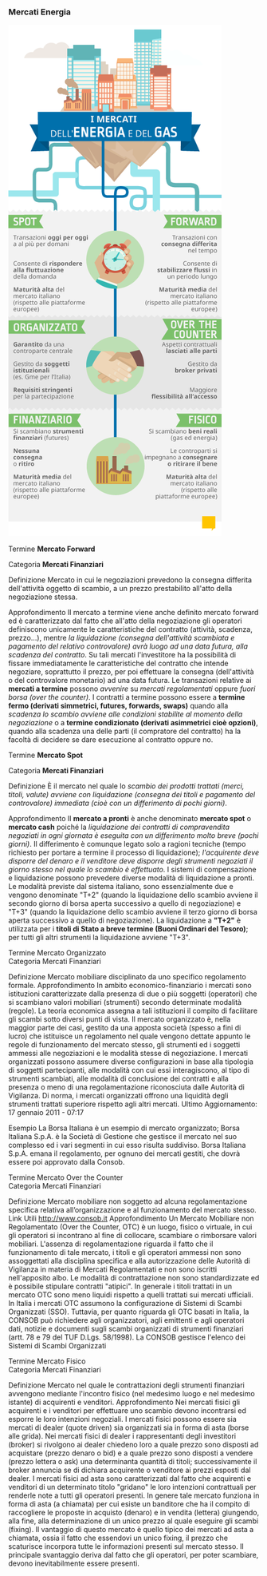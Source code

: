 ### Mercati Energia
<!-- Immagine dei mercat settore Energia -->
![Image of Mercati](Mercati_Energia.png)


Termine
**Mercato Forward**
		
Categoria
**Mercati Finanziari**

Definizione
Mercato in cui le negoziazioni prevedono la consegna differita dell'attività oggetto di scambio, a un prezzo prestabilito all'atto della negoziazione stessa.

Approfondimento
Il mercato a termine viene anche definito mercato forward ed è caratterizzato dal fatto che all'atto della negoziazione gli operatori definiscono unicamente le caratteristiche del contratto (attività, scadenza, prezzo…), mentre _la liquidazione (consegna dell'attività scambiata e pagamento del relativo controvalore) avrà luogo ad una data futura, alla scadenza del contratto_.
Su tali mercati l'investitore ha la possibilità di fissare immediatamente le caratteristiche del contratto che intende negoziare, soprattutto il prezzo, per poi effettuare la consegna (dell'attività o del controvalore monetario) ad una data futura. Le transazioni relative ai **mercati a termine** possono _avvenire_ su *mercati regolamentati* oppure *fuori borsa (over the counter)*. I contratti a termine possono essere a **termine fermo (derivati simmetrici, futures, forwards, swaps)** quando alla _scadenza lo scambio avviene alle condizioni stabilite al momento della negoziazione_ o a **termine condizionato (derivati asimmetrici cioè opzioni)**, quando alla scadenza una delle parti (il compratore del contratto) ha la facoltà di decidere se dare esecuzione al contratto oppure no.


Termine
**Mercato Spot**
		
Categoria
**Mercati Finanziari**

Definizione
È il mercato nel quale lo _scambio dei prodotti trattati (merci, titoli, valute) avviene con liquidazione (consegna dei titoli e pagamento del controvalore) immediata (cioè con un differimento di pochi giorni)_.

Approfondimento
Il **mercato a pronti** è anche denominato **mercato spot** o **mercato cash** poiché la _liquidazione dei contratti di compravendita negoziati in ogni giornata è eseguita con un differimento molto breve (pochi giorni)_. Il differimento è comunque legato solo a ragioni tecniche (tempo richiesto per portare a termine il processo di liquidazione); _l'acquirente deve disporre del denaro e il venditore deve disporre degli strumenti negoziati il giorno stesso nel quale lo scambio è effettuato_. 
I sistemi di compensazione e liquidazione possono prevedere diverse modalità di liquidazione a pronti. Le modalità previste dal sistema italiano, sono essenzialmente due e vengono denominate "T+2" (quando la liquidazione dello scambio avviene il secondo giorno di borsa aperta successivo a quello di negoziazione) e "T+3" (quando la liquidazione dello scambio avviene il terzo giorno di borsa aperta successivo a quello di negoziazione). La liquidazione a **"T+2"** è utilizzata per i **titoli di Stato a breve termine (Buoni Ordinari del Tesoro)**; per tutti gli altri strumenti la liquidazione avviene "T+3".


Termine
Mercato Organizzato		
Categoria
Mercati Finanziari

Definizione
Mercato mobiliare disciplinato da uno specifico regolamento formale.
Approfondimento
In ambito economico-finanziario i mercati sono istituzioni caratterizzate dalla presenza di due o più soggetti (operatori) che si scambiano valori mobiliari (strumenti) secondo determinate modalità (regole). La teoria economica assegna a tali istituzioni il compito di facilitare gli scambi sotto diversi punti di vista.
Il mercato organizzato è, nella maggior parte dei casi, gestito da una apposta società (spesso a fini di lucro) che istituisce un regolamento nel quale vengono dettate appunto le regole di funzionamento del mercato stesso, gli strumenti ed i soggetti ammessi alle negoziazioni e le modalità stesse di negoziazione.
I mercati organizzati possono assumere diverse configurazioni in base alla tipologia di soggetti partecipanti, alle modalità con cui essi interagiscono, al tipo di strumenti scambiati, alle modalità di conclusione dei contratti e alla presenza o meno di una regolamentazione riconosciuta dalle Autorità di Vigilanza.
Di norma, i mercati organizzati offrono una liquidità degli strumenti trattati superiore rispetto agli altri mercati.
Ultimo Aggiornamento: 17 gennaio 2011 - 07:17

Esempio
La Borsa Italiana è un esempio di mercato organizzato; Borsa Italiana S.p.A. è la Società di Gestione che gestisce il mercato nel suo complesso ed i vari segmenti in cui esso risulta suddiviso. Borsa Italiana S.p.A. emana il regolamento, per ognuno dei mercati gestiti, che dovrà essere poi approvato dalla Consob.


Termine
Mercato Over the Counter		
Categoria
Mercati Finanziari

Definizione
Mercato mobiliare non soggetto ad alcuna regolamentazione specifica relativa all’organizzazione e al funzionamento del mercato stesso.
Link Utili
http://www.consob.it
Approfondimento
Un Mercato Mobiliare non Regolamentato (Over the Counter, OTC) è un luogo, fisico o virtuale, in cui gli operatori si incontrano al fine di collocare, scambiare o rimborsare valori mobiliari. L'assenza di regolamentazione riguarda il fatto che il funzionamento di tale mercato, i titoli e gli operatori ammessi non sono assoggettati alla disciplina specifica e alla autorizzazione delle Autorità di Vigilanza in materia di Mercati Regolamentati e non sono iscritti nell'apposito albo. Le modalità di contrattazione non sono standardizzate ed è possibile stipulare contratti "atipici". In generale i titoli trattati in un mercato OTC sono meno liquidi rispetto a quelli trattati sui mercati ufficiali. In Italia i mercati OTC assumono la configurazione di Sistemi di Scambi Organizzati (SSO).
Tuttavia, per quanto riguarda gli OTC basati in Italia, la CONSOB può richiedere agli organizzatori, agli emittenti e agli operatori dati, notizie e documenti sugli scambi organizzati di strumenti finanziari (artt. 78 e 79 del TUF D.Lgs. 58/1998). La CONSOB gestisce l'elenco dei Sistemi di Scambi Organizzati


Termine
Mercato Fisico		
Categoria
Mercati Finanziari

Definizione
Mercato nel quale le contrattazioni degli strumenti finanziari avvengono mediante l'incontro fisico (nel medesimo luogo e nel medesimo istante) di acquirenti e venditori.
Approfondimento
Nei mercati fisici gli acquirenti e i venditori per effettuare uno scambio devono incontrarsi ed esporre le loro intenzioni negoziali. I mercati fisici possono essere sia mercati di dealer (quote driven) sia organizzati sia in forma di asta (borse alle grida). Nei mercati fisici di dealer i rappresentanti degli investitori (broker) si rivolgono ai dealer chiedeno loro a quale prezzo sono disposti ad acquistare (prezzo denaro o bid) e a quale prezzo sono disposti a vendere (prezzo lettera o ask) una determinanta quantità di titoli; successivamente il broker annuncia se di dichiara acquirente o venditore ai prezzi esposti dal dealer. I mercati fisici ad asta sono caratterizzati dal fatto che acquirenti e venditori di un determinato titolo "gridano" le loro intenzioni contrattuali per renderle note a tutti gli operatori presenti. In genere tale mercato funziona in forma di asta (a chiamata) per cui esiste un banditore che ha il compito di raccogliere le proposte in acquisto (denaro) e in vendita (lettera) giungendo, alla fine, alla determinazione di un unico prezzo al quale eseguire gli scambi (fixing). Il vantaggio di questo mercato è quello tipico dei mercati ad asta a chiamata, ossia il fatto che essendovi un unico fixing, il prezzo che scaturisce incorpora tutte le informazioni presenti sul mercato stesso. Il principale svantaggio deriva dal fatto che gli operatori, per poter scambiare, devono inevitabilmente essere presenti.







